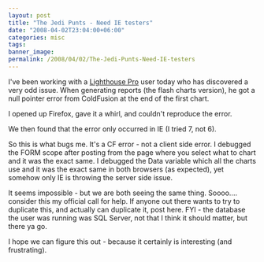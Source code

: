 ```yaml
---
layout: post
title: "The Jedi Punts - Need IE testers"
date: "2008-04-02T23:04:00+06:00"
categories: misc 
tags: 
banner_image: 
permalink: /2008/04/02/The-Jedi-Punts-Need-IE-testers
---
```


I've been working with a <a href="http://lighthousepro.riaforge.org">Lighthouse Pro</a> user today who has discovered a very odd issue. When generating reports (the flash charts version), he got a null pointer error from ColdFusion at the end of the first chart.

I opened up Firefox, gave it a whirl, and couldn't reproduce the error. 

We then found that the error only occurred in IE (I tried 7, not 6). 

So this is what bugs me. It's a CF error - not a client side error. I debugged the FORM scope after posting from the page where you select what to chart and it was the exact same. I debugged the Data variable which all the charts use and it was the exact same in both browsers (as expected), yet somehow only IE is throwing the server side issue. 

It seems impossible - but we are both seeing the same thing. Soooo.... consider this my official call for help. If anyone out there wants to try to duplicate this, and actually can duplicate it, post here. FYI - the database the user was running was SQL Server, not that I think it should matter, but there ya go.

I hope we can figure this out - because it certainly is interesting (and frustrating).
